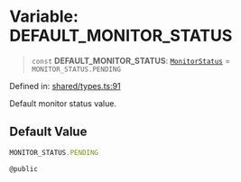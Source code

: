 # Variable: DEFAULT\_MONITOR\_STATUS

> `const` **DEFAULT\_MONITOR\_STATUS**: [`MonitorStatus`](../type-aliases/MonitorStatus.md) = `MONITOR_STATUS.PENDING`

Defined in: [shared/types.ts:91](https://github.com/Nick2bad4u/Uptime-Watcher/blob/main/shared/types.ts#L91)

Default monitor status value.

## Default Value

```ts
MONITOR_STATUS.PENDING

@public
```

